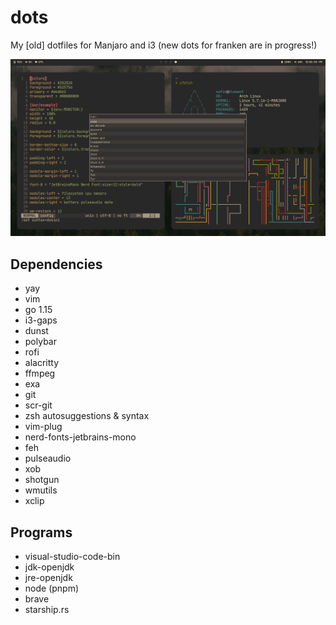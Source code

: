 # dots

My [old] dotfiles for Manjaro and i3 (new dots for franken are in progress!)

![Screenshot](./.config/images/scrot.png)

## Dependencies

- yay
- vim
- go 1.15
- i3-gaps
- dunst
- polybar
- rofi
- alacritty
- ffmpeg
- exa
- git
- scr-git
- zsh autosuggestions & syntax
- vim-plug
- nerd-fonts-jetbrains-mono
- feh
- pulseaudio
- xob
- shotgun
- wmutils
- xclip

## Programs

- visual-studio-code-bin
- jdk-openjdk
- jre-openjdk
- node (pnpm)
- brave
- starship.rs
